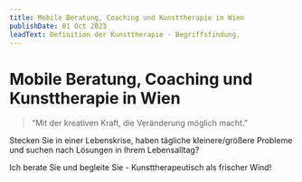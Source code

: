 ```yaml
---
title: Mobile Beratung, Coaching und Kunsttherapie in Wien
publishDate: 01 Oct 2023
leadText: Definition der Kunsttherapie - Begriffsfindung. 
---
```


# Mobile Beratung, Coaching und Kunsttherapie in Wien

> “Mit der kreativen Kraft, die Veränderung möglich macht.”

Stecken Sie in einer Lebenskrise, haben tägliche kleinere/größere Probleme und suchen nach Lösungen in Ihrem Lebensalltag?

Ich berate Sie und begleite Sie  - Kunsttherapeutisch als frischer Wind!
